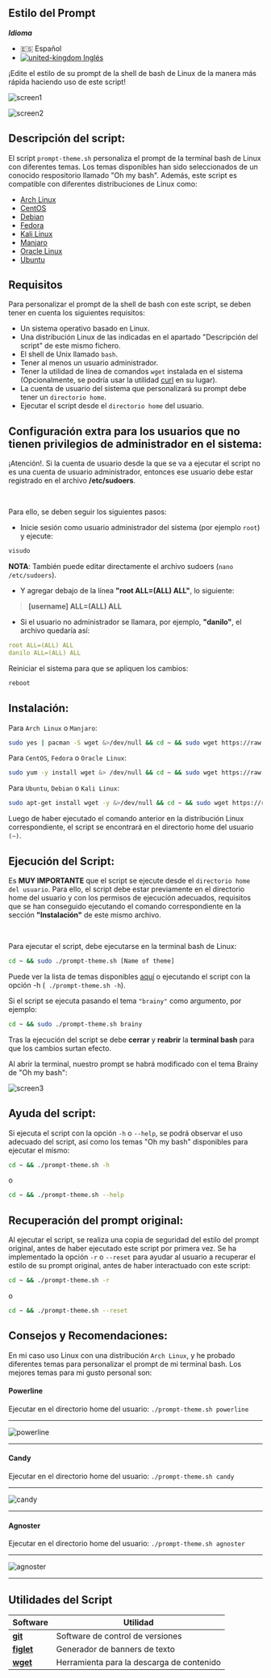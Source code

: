 ## Estilo del Prompt


***Idioma***
- 🇪🇸 Español
- [![united-kingdom](https://user-images.githubusercontent.com/55488676/152346624-aa99712d-5039-4382-af6e-90f71fe483c9.png) Inglés](https://github.com/Danilooo99/Prompt-Style/blob/master/README.md)


¡Edite el estilo de su prompt de la shell de bash de Linux de la manera más rápida haciendo uso de este script!

![screen1](https://user-images.githubusercontent.com/55488676/152246886-ac3f82da-eacb-4c73-ae10-0330fbe80db9.png)

![screen2](https://user-images.githubusercontent.com/55488676/152246950-ddf5af79-f016-451a-b02b-bdee8db75ab2.png)


## Descripción del script:


El script ```prompt-theme.sh``` personaliza el prompt de la terminal bash de Linux con diferentes temas.
Los temas disponibles han sido seleccionados de un conocido respositorio llamado "Oh my bash".
Además, este script es compatible con diferentes distribuciones de Linux como:

- [Arch Linux](https://archlinux.org/)
- [CentOS](https://www.centos.org/)
- [Debian](https://www.debian.org/)
- [Fedora](https://getfedora.org/es/)
- [Kali Linux](https://www.kali.org/)
- [Manjaro](https://manjaro.org/)
- [Oracle Linux](https://www.oracle.com/es/linux/)
- [Ubuntu](https://ubuntu.com/)

## Requisitos

Para personalizar el prompt de la shell de bash con este script, se deben tener en cuenta los siguientes requisitos:

- Un sistema operativo basado en Linux.
- Una distribución Linux de las indicadas en el apartado "Descripción del script" de este mismo fichero.
- El shell de Unix llamado ```bash```.
- Tener al menos un usuario administrador.
- Tener la utilidad de línea de comandos ```wget``` instalada en el sistema (Opcionalmente, se podría usar la utilidad [curl](https://linux.die.net/man/1/curl) en su lugar).
- La cuenta de usuario del sistema que personalizará su prompt debe tener un ```directorio home```.
- Ejecutar el script desde el ```directorio home``` del usuario.


## Configuración extra para los usuarios que no tienen privilegios de administrador en el sistema:

¡Atención!. Si la cuenta de usuario desde la que se va a ejecutar el script no es una cuenta de usuario administrador, entonces ese usuario debe estar registrado en el archivo **/etc/sudoers**.

<br />

Para ello, se deben seguir los siguientes pasos:


- Inicie sesión como usuario administrador del sistema (por ejemplo ```root```) y ejecute:

```bash
visudo
```  

**NOTA**: También puede editar directamente el archivo sudoers (```nano /etc/sudoers```).

- Y agregar debajo de la línea **"root ALL=(ALL) ALL"**, lo siguiente:

> **[username] ALL=(ALL) ALL**

- Si el usuario no administrador se llamara, por ejemplo,  **"danilo"**, el archivo quedaría así:

```yaml
root ALL=(ALL) ALL
danilo ALL=(ALL) ALL
``` 

Reiniciar el sistema para que se apliquen los cambios:

```bash
reboot
```

## Instalación:


Para ```Arch Linux``` o ```Manjaro```:
```bash
sudo yes | pacman -S wget &>/dev/null && cd ~ && sudo wget https://raw.githubusercontent.com/Danilooo99/Prompt-Style/master/scripts_bash/promp_style/prompt-theme.sh && sudo chmod a+x ~/prompt-theme.sh
```

Para ```CentOS```, ```Fedora``` o ```Oracle Linux```:
```bash
sudo yum -y install wget &> /dev/null && cd ~ && sudo wget https://raw.githubusercontent.com/Danilooo99/Prompt-Style/master/scripts_bash/promp_style/prompt-theme.sh && sudo chmod a+x ~/prompt-theme.sh
```

Para ```Ubuntu```, ```Debian``` o ```Kali Linux```:
```bash
sudo apt-get install wget -y &>/dev/null && cd ~ && sudo wget https://raw.githubusercontent.com/Danilooo99/Prompt-Style/master/scripts_bash/promp_style/prompt-theme.sh && sudo chmod a+x ~/prompt-theme.sh
```

Luego de haber ejecutado el comando anterior en la distribución Linux correspondiente, el script se encontrará en el directorio home del usuario ```(~)```.


## Ejecución del Script:

Es **MUY IMPORTANTE** que el script se ejecute desde el ```directorio home del usuario```. Para ello, el script debe estar previamente en el directorio home del usuario y con los permisos de ejecución adecuados, requisitos que se han conseguido ejecutando el comando correspondiente en la sección **"Instalación"** de este mismo archivo.


<br />

Para ejecutar el script, debe ejecutarse en la terminal bash de Linux:


```bash
cd ~ && sudo ./prompt-theme.sh [Name of theme]
```

Puede ver la lista de temas disponibles [aquí](https://github.com/Danilooo99/Prompt-Style/tree/master/scripts_bash/promp_style/themes) o ejecutando el script con la opción -h (``` ./prompt-theme.sh -h```).


Si el script se ejecuta pasando el tema ```"brainy"``` como argumento, por ejemplo:

```bash
cd ~ && sudo ./prompt-theme.sh brainy
```

Tras la ejecución del script se debe **cerrar** y **reabrir** la **terminal bash** para que los cambios surtan efecto.


Al abrir la terminal, nuestro prompt se habrá modificado con el tema Brainy de "Oh my bash":


![screen3](https://user-images.githubusercontent.com/55488676/152252717-e931c9e5-990b-4647-b911-4c756d09a7e1.png)


## Ayuda del script:

Si ejecuta el script con la opción ```-h``` o ```--help```, se podrá observar el uso adecuado del script, así como los temas "Oh my bash" disponibles para ejecutar el mismo:


```bash
cd ~ && ./prompt-theme.sh -h
```

o

```bash
cd ~ && ./prompt-theme.sh --help
```

## Recuperación del prompt original:

Al ejecutar el script, se realiza una copia de seguridad del estilo del prompt original, antes de haber ejecutado este script por primera vez. Se ha implementado la opción ```-r``` o ```--reset``` para ayudar al usuario a recuperar el estilo de su prompt original, antes de haber interactuado con este script:


```bash
cd ~ && ./prompt-theme.sh -r
```

o

```bash
cd ~ && ./prompt-theme.sh --reset
```

## Consejos y Recomendaciones:

En mi caso uso Linux con una distribución ```Arch Linux```, y he probado diferentes temas para personalizar el prompt de mi terminal bash. Los mejores temas para mi gusto personal son:

#### Powerline ####

Ejecutar en el directorio home del usuario: ```./prompt-theme.sh powerline```

* * *

![powerline](https://user-images.githubusercontent.com/55488676/152255969-314357c3-f944-415d-9186-0465816ffa74.png)


* * *

#### Candy ####

Ejecutar en el directorio home del usuario: ```./prompt-theme.sh candy```

* * *

![candy](https://user-images.githubusercontent.com/55488676/152256346-5c51bfd4-a99c-43fb-bb20-26cf01727f64.png)


* * *


#### Agnoster ####
Ejecutar en el directorio home del usuario: ```./prompt-theme.sh agnoster```

* * *

![agnoster](https://user-images.githubusercontent.com/55488676/152256504-c54f0a65-4f68-4f32-8e30-2d125c06548d.png)


* * *

## Utilidades del Script

| Software                                                              | Utilidad                                  |
| --------------------------------------------------------------------- | ----------------------------------------- |
| **[git](https://git-scm.com/)**                                       | Software de control de versiones          |
| **[figlet](http://www.figlet.org/)**                                  | Generador de banners de texto             |
| **[wget](https://www.gnu.org/software/wget/)**                        | Herramienta para la descarga de contenido |

